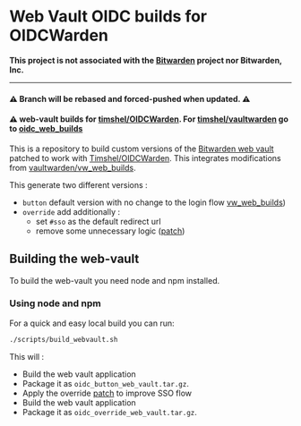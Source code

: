 # Web Vault OIDC builds for OIDCWarden

**This project is not associated with the [Bitwarden](https://bitwarden.com/) project nor Bitwarden, Inc.**

---

#### :warning: Branch will be rebased and forced-pushed when updated. :warning:

#### :warning: web-vault builds for [timshel/OIDCWarden](https://github.com/timshel/OIDCWarden). For [timshel/vaultwarden](https://github.com/Timshel/OIDCWarden) go to [oidc_web_builds](https://github.com/Timshel/oidc_web_builds)

This is a repository to build custom versions of the [Bitwarden web vault](https://github.com/bitwarden/clients/tree/master/apps/web) patched to work with [Timshel/OIDCWarden](https://github.com/Timshel/OIDCWarden).
This integrates modifications from [vaultwarden/vw_web_builds](https://github.com/vaultwarden/vw_web_builds).

This generate two different versions :

- `button` default version with no change to the login flow [vw_web_builds](https://github.com/vaultwarden/vw_web_builds))
- `override` add additionally :
  - set `#sso` as the default redirect url
  - remove some unnecessary logic ([patch](oidc_override.patch))

## Building the web-vault

To build the web-vault you need node and npm installed.

### Using node and npm

For a quick and easy local build you can run:

```bash
./scripts/build_webvault.sh
```

This will :

- Build the web vault application
- Package it as `oidc_button_web_vault.tar.gz`.
- Apply the override [patch](patches/oidc_override.patch) to improve SSO flow
- Build the web vault application
- Package it as `oidc_override_web_vault.tar.gz`.
